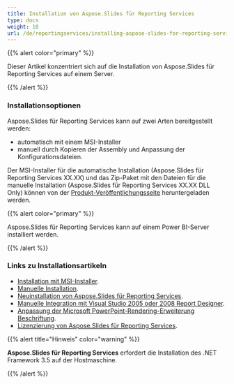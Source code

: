 ```yaml
---
title: Installation von Aspose.Slides für Reporting Services
type: docs
weight: 10
url: /de/reportingservices/installing-aspose-slides-for-reporting-services/
---
```


{{% alert color="primary" %}} 

Dieser Artikel konzentriert sich auf die Installation von Aspose.Slides für Reporting Services auf einem Server.

{{% /alert %}} 
### **Installationsoptionen**
Aspose.Slides für Reporting Services kann auf zwei Arten bereitgestellt werden: 

* automatisch mit einem MSI-Installer
* manuell durch Kopieren der Assembly und Anpassung der Konfigurationsdateien. 

Der MSI-Installer für die automatische Installation (Aspose.Slides für Reporting Services XX.XX) und das Zip-Paket mit den Dateien für die manuelle Installation (Aspose.Slides für Reporting Services XX.XX DLL Only) können von der [Produkt-Veröffentlichungsseite](https://releases.aspose.com/slides/reportingservices/) heruntergeladen werden. 

{{% alert color="primary" %}} 

Aspose.Slides für Reporting Services kann auf einem Power BI-Server installiert werden.

{{% /alert %}} 

### **Links zu Installationsartikeln**

- [Installation mit MSI-Installer](/slides/de/reportingservices/install-with-msi-installer/).
- [Manuelle Installation](/slides/de/reportingservices/install-manually/).
- [Neuinstallation von Aspose.Slides für Reporting Services](/slides/de/reportingservices/re-installing-aspose-slides-for-reporting-services/).
- [Manuelle Integration mit Visual Studio 2005 oder 2008 Report Designer](/slides/de/reportingservices/integrating-manually-with-visual-studio-2005-or-2008-report-designer/).
- [Anpassung der Microsoft PowerPoint-Rendering-Erweiterung Beschriftung](/slides/de/reportingservices/customizing-powerpoint-rendering-extension-caption/).
- [Lizenzierung von Aspose.Slides für Reporting Services](/slides/de/reportingservices/license-aspose-slides-for-reporting-services/).

{{% alert title="Hinweis" color="warning" %}} 

**Aspose.Slides für Reporting Services** erfordert die Installation des .NET Framework 3.5 auf der Hostmaschine. 

{{% /alert %}}